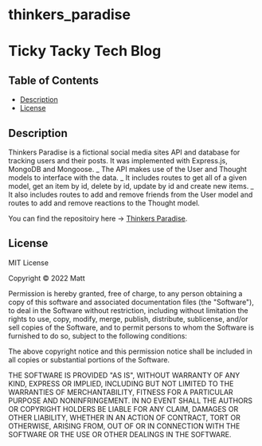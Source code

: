 # thinkers_paradise

# Ticky Tacky Tech Blog

## Table of Contents

- [Description](#description)
- [License](#license)

## Description

Thinkers Paradise is a fictional social media sites API and database for tracking users and their posts. It was implemented with Express.js, MongoDB and Mongoose.
_ The API makes use of the User and Thought models to interface with the data.
_ It includes routes to get all of a given model, get an item by id, delete by id, update by id and create new items.
_ It also includes routes to add and remove friends from the User model and routes to add and remove reactions to the Thought model.

You can find the repositoiry here -> [Thinkers Paradise](https://github.com/AcheronandStyx/thinkers_paradise).


## License

MIT License

Copyright &copy; 2022 Matt

Permission is hereby granted, free of charge, to any person obtaining a copy
of this software and associated documentation files (the "Software"), to deal
in the Software without restriction, including without limitation the rights
to use, copy, modify, merge, publish, distribute, sublicense, and/or sell
copies of the Software, and to permit persons to whom the Software is
furnished to do so, subject to the following conditions:

The above copyright notice and this permission notice shall be included in all
copies or substantial portions of the Software.

THE SOFTWARE IS PROVIDED "AS IS", WITHOUT WARRANTY OF ANY KIND, EXPRESS OR
IMPLIED, INCLUDING BUT NOT LIMITED TO THE WARRANTIES OF MERCHANTABILITY,
FITNESS FOR A PARTICULAR PURPOSE AND NONINFRINGEMENT. IN NO EVENT SHALL THE
AUTHORS OR COPYRIGHT HOLDERS BE LIABLE FOR ANY CLAIM, DAMAGES OR OTHER
LIABILITY, WHETHER IN AN ACTION OF CONTRACT, TORT OR OTHERWISE, ARISING FROM,
OUT OF OR IN CONNECTION WITH THE SOFTWARE OR THE USE OR OTHER DEALINGS IN THE
SOFTWARE.
